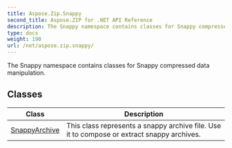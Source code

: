 ```yaml
---
title: Aspose.Zip.Snappy
second_title: Aspose.ZIP for .NET API Reference
description: The Snappy namespace contains classes for Snappy compressed data manipulation
type: docs
weight: 190
url: /net/aspose.zip.snappy/
---
```

The Snappy namespace contains classes for Snappy compressed data manipulation.

## Classes

| Class | Description |
| --- | --- |
| [SnappyArchive](./snappyarchive/) | This class represents a snappy archive file. Use it to compose or extract snappy archives. |


